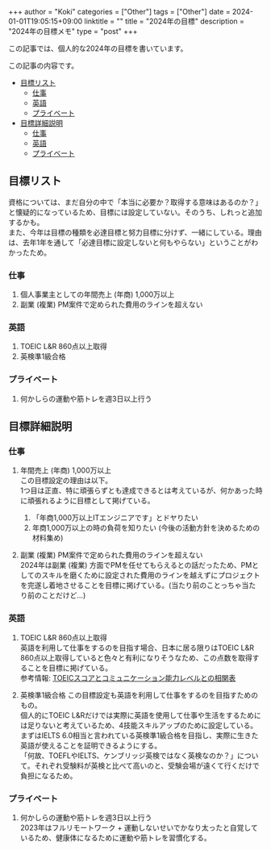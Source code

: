 +++
author = "Koki"
categories = ["Other"]
tags = ["Other"]
date = 2024-01-01T19:05:15+09:00
linktitle = ""
title = "2024年の目標"
description = "2024年の目標メモ"
type = "post"
+++

この記事では、個人的な2024年の目標を書いています。

この記事の内容です。
<!-- START doctoc generated TOC please keep comment here to allow auto update -->
<!-- DON'T EDIT THIS SECTION, INSTEAD RE-RUN doctoc TO UPDATE -->


- <font color="#1111cc">[目標リスト](#%E7%9B%AE%E6%A8%99%E3%83%AA%E3%82%B9%E3%83%88)</font>
  - <font color="#1111cc">[仕事](#%E4%BB%95%E4%BA%8B)</font>
  - <font color="#1111cc">[英語](#%E8%8B%B1%E8%AA%9E)</font>
  - <font color="#1111cc">[プライベート](#%E3%83%97%E3%83%A9%E3%82%A4%E3%83%99%E3%83%BC%E3%83%88)</font>
- <font color="#1111cc">[目標詳細説明](#%E7%9B%AE%E6%A8%99%E8%A9%B3%E7%B4%B0%E8%AA%AC%E6%98%8E)</font>
  - <font color="#1111cc">[仕事](#%E4%BB%95%E4%BA%8B-1)</font>
  - <font color="#1111cc">[英語](#%E8%8B%B1%E8%AA%9E-1)</font>
  - <font color="#1111cc">[プライベート](#%E3%83%97%E3%83%A9%E3%82%A4%E3%83%99%E3%83%BC%E3%83%88-1)</font>

<!-- END doctoc generated TOC please keep comment here to allow auto update -->


## 目標リスト

資格については、まだ自分の中で「本当に必要か？取得する意味はあるのか？」と懐疑的になっているため、目標には設定していない。そのうち、しれっと追加するかも。  
また、今年は目標の種類を必達目標と努力目標に分けず、一緒にしている。理由は、去年1年を通して「必達目標に設定しないと何もやらない」ということがわかったため。

### 仕事

1. 個人事業主としての年間売上 (年商) 1,000万以上
2. 副業 (複業) PM案件で定められた費用のラインを超えない

### 英語

1. TOEIC L&R 860点以上取得
2. 英検準1級合格

### プライベート

1. 何かしらの運動や筋トレを週3日以上行う

## 目標詳細説明

### 仕事

1. 年間売上 (年商) 1,000万以上  
この目標設定の理由は以下。  
1つ目は正直、特に頑張らずとも達成できるとは考えているが、何かあった時に頑張れるように目標として掲げている。
    1. 「年商1,000万以上ITエンジニアです」とドヤりたい  
    2. 年商1,000万以上の時の負荷を知りたい (今後の活動方針を決めるための材料集め)  

2. 副業 (複業) PM案件で定められた費用のラインを超えない  
2024年は副業 (複業) 方面でPMを任せてもらえるとの話だったため、PMとしてのスキルを磨くために設定された費用のラインを越えずにプロジェクトを完遂し着地させることを目標に掲げている。(当たり前のことっちゃ当たり前のことだけど...)

### 英語

1. TOEIC L&R 860点以上取得  
英語を利用して仕事をするのを目指す場合、日本に居る限りはTOEIC L&R 860点以上取得していると色々と有利になりそうなため、この点数を取得することを目標に掲げている。  
参考情報: <a href="https://www.iibc-global.org/library/default/toeic/official_data/lr/pdf/proficiency.pdf" target="_blank">TOEICスコアとコミュニケーション能力レベルとの相関表</a>

2. 英検準1級合格
この目標設定も英語を利用して仕事をするのを目指すためのもの。  
個人的にTOEIC L&Rだけでは実際に英語を使用して仕事や生活をするためには足りないと考えているため、4技能スキルアップのために設定している。
まずはIELTS 6.0相当と言われている英検準1級合格を目指し、実際に生きた英語が使えることを証明できるようにする。  
「何故、TOEFLやIELTS、ケンブリッジ英検ではなく英検なのか？」について。それぞれ受験料が英検と比べて高いのと、受験会場が遠くて行くだけで負担になるため。

### プライベート

1. 何かしらの運動や筋トレを週3日以上行う  
2023年はフルリモートワーク + 運動しないせいでかなり太ったと自覚しているため、健康体になるために運動や筋トレを習慣化する。

